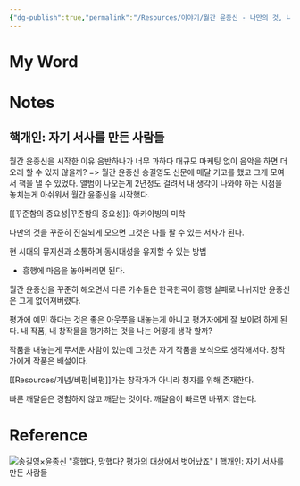 ```yaml
---
{"dg-publish":true,"permalink":"/Resources/이야기/월간 윤종신 - 나만의 것, 나만의 기준을 만든 사람/","tags":["핵개인"],"noteIcon":"","created":"2023-12-21T09:14:41.638+09:00"}
---
```



# My Word

# Notes

## 핵개인: 자기 서사를 만든 사람들

월간 윤종신을 시작한 이유
음반하나가 너무 과하다
대규모 마케팅 없이 음악을 하면 더 오래 할 수 있지 않을까? => 월간 윤종신
송길영도 신문에 매달 기고를 했고 그게 모여서 책을 낼 수 있었다.
앨범이 나오는게 2년정도 걸려서 내 생각이 나와야 하는 시점을 놓치는게 아쉬워서 월간 윤종신을 시작했다.

[[꾸준함의 중요성\|꾸준함의 중요성]]: 아카이빙의 미학

나만의 것을 꾸준히 진실되게 모으면 그것은 나를 팔 수 있는 서사가 된다.

현 시대의 뮤지션과 소통하며 동시대성을 유지할 수 있는 방법

- 흥행에 마음을 놓아버리면 된다.

월간 윤종신을 꾸준히 해오면서 다른 가수들은 한곡한곡이 흥행 실패로 나뉘지만 윤종신은 그게 없어져버렸다.

평가에 예민 하다는 것은 좋은 아웃풋을 내놓는게 아니고 평가자에게 잘 보이려 하게 된다.
내 작품, 내 창작물을 평가하는 것을 나는 어떻게 생각 할까?

작품을 내놓는게 무서운 사람이 있는데 그것은 자기 작품을 보석으로 생각해서다.
	창작가에게 작품은 배설이다.

[[Resources/개념/비평\|비평]]가는 창작가가 아니라 청자를 위해 존재한다.

빠른 깨달음은 경험하지 않고 깨닫는 것이다.
깨달음이 빠르면 바뀌지 않는다.

# Reference

![송길영×윤종신 "흥했다, 망했다? 평가의 대상에서 벗어났죠" I 핵개인: 자기 서사를 만든 사람들](https://youtu.be/2zAvsHWIkiI?si=Ncf8LNY4GpP2epDJ)
